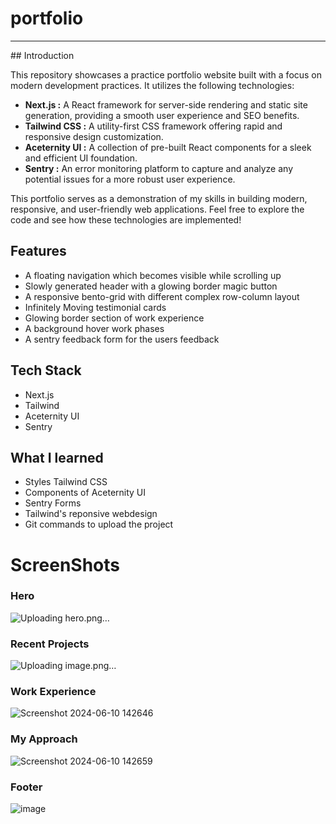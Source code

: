 # portfolio
<hr />
## Introduction

This repository showcases a practice portfolio website built with a focus on modern development practices. It utilizes the following technologies:

* **Next.js :** A React framework for server-side rendering and static site generation, providing a smooth user experience and SEO benefits.
* **Tailwind CSS :** A utility-first CSS framework offering rapid and responsive design customization.
* **Aceternity UI :** A collection of pre-built React components for a sleek and efficient UI foundation.
* **Sentry :** An error monitoring platform to capture and analyze any potential issues for a more robust user experience.

This portfolio serves as a demonstration of my skills in building modern, responsive, and user-friendly web applications.  Feel free to explore the code and see how these technologies are implemented!


## Features

-  A floating navigation which becomes visible while scrolling up
- Slowly generated header with a glowing border magic button
- A responsive bento-grid with different complex row-column layout
- Infinitely Moving testimonial cards
- Glowing border section of work experience
- A background hover work phases
- A sentry feedback form for the users feedback

## Tech Stack

- Next.js
- Tailwind
- Aceternity UI
- Sentry

## What I learned

- Styles Tailwind CSS
- Components of Aceternity UI
- Sentry Forms
- Tailwind's reponsive webdesign
- Git commands to upload the project

# ScreenShots

### Hero
![Uploading hero.png…]()


### Recent Projects
![Uploading image.png…]()


### Work Experience
![Screenshot 2024-06-10 142646](https://github.com/Abubakarkhan606/next-portfolio/assets/135943512/9c419543-cc76-4e92-a01d-4140d7020cd3)

### My Approach
![Screenshot 2024-06-10 142659](https://github.com/Abubakarkhan606/next-portfolio/assets/135943512/fc9b5f6a-6a40-4c7f-8f51-a27a288ffaa2)

### Footer
![image](https://github.com/Abubakarkhan606/next-portfolio/assets/135943512/7e4033f7-ac85-4380-8521-fe84a3ae085d)



